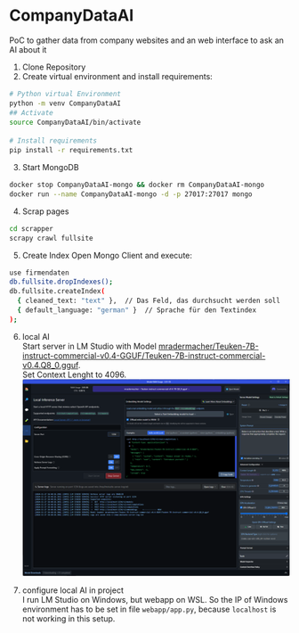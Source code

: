 # CompanyDataAI
PoC to gather data from company websites and an web interface to ask an AI about it

1. Clone Repository
2. Create virtual environment and install requirements:
```bash
# Python virtual Environment
python -m venv CompanyDataAI
## Activate
source CompanyDataAI/bin/activate

# Install requirements
pip install -r requirements.txt
```
3. Start MongoDB
```bash
docker stop CompanyDataAI-mongo && docker rm CompanyDataAI-mongo
docker run --name CompanyDataAI-mongo -d -p 27017:27017 mongo
```
4. Scrap pages
```bash
cd scrapper
scrapy crawl fullsite
```
5. Create Index
Open Mongo Client and execute:
```bash
use firmendaten
db.fullsite.dropIndexes();
db.fullsite.createIndex(
  { cleaned_text: "text" },  // Das Feld, das durchsucht werden soll
  { default_language: "german" }  // Sprache für den Textindex
);
```

6. local AI\
Start server in LM Studio with Model [mradermacher/Teuken-7B-instruct-commercial-v0.4-GGUF/Teuken-7B-instruct-commercial-v0.4.Q8_0.gguf](https://huggingface.co/mradermacher/Teuken-7B-instruct-commercial-v0.4-i1-GGUF).\
Set Context Lenght to 4096.
![LM Studio](resources/screenshot.png "LM Studio")

7. configure local AI in project\
I run LM Studio on Windows, but webapp on WSL. So the IP of Windows environment has to be set in file ```webapp/app.py```, because ```localhost``` is not working in this setup.